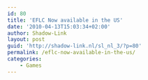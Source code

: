 ```yaml
---
id: 80
title: 'EFLC Now available in the US'
date: '2010-04-13T15:03:34+02:00'
author: Shadow-Link
layout: post
guid: 'http://shadow-link.nl/sl_nl_3/?p=80'
permalink: /eflc-now-available-in-the-us/
categories:
    - Games
---
```


